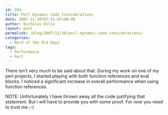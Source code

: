 ```yaml
---
id: 284
title: Perl Dynamic Code Considerations
date: 2007-11-30T07:51:07+00:00
author: Nicholas Dille
layout: post
permalink: /blog/2007/11/30/perl-dynamic-code-considerations/
categories:
  - Nerd of the Old Days
tags:
  - Performance
  - Perl
---
```

There isn't very much to be said about that. During my work on one of my perl projects, I started playing with both function references and eval blocks. I noticed a significant increase in overall performance when using function references.<!--more-->

NOTE: Unfortunately I have thrown away all the code justifying that statement. But i will have to provide you with some proof. For now you need to trust me ;-)